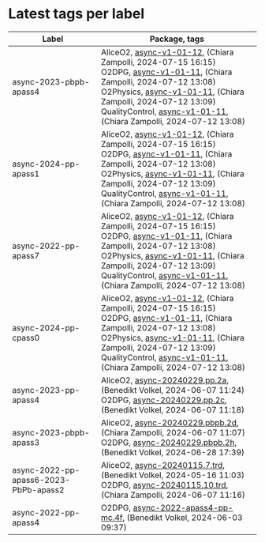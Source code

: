 # Latest tags per label

| Label | Package, tags |
| --- | --- |
| async-2023-pbpb-apass4 | AliceO2, [async-v1-01-12](https://github.com/AliceO2Group/AliceO2/tree/async-v1-01-12), (Chiara Zampolli, 2024-07-15 16:15)<br>O2DPG, [async-v1-01-11](https://github.com/AliceO2Group/O2DPG/tree/async-v1-01-11), (Chiara Zampolli, 2024-07-12 13:08)<br>O2Physics, [async-v1-01-11](https://github.com/AliceO2Group/O2Physics/tree/async-v1-01-11), (Chiara Zampolli, 2024-07-12 13:09)<br>QualityControl, [async-v1-01-11](https://github.com/AliceO2Group/QualityControl/tree/async-v1-01-11), (Chiara Zampolli, 2024-07-12 13:08) |
| async-2024-pp-apass1 | AliceO2, [async-v1-01-12](https://github.com/AliceO2Group/AliceO2/tree/async-v1-01-12), (Chiara Zampolli, 2024-07-15 16:15)<br>O2DPG, [async-v1-01-11](https://github.com/AliceO2Group/O2DPG/tree/async-v1-01-11), (Chiara Zampolli, 2024-07-12 13:08)<br>O2Physics, [async-v1-01-11](https://github.com/AliceO2Group/O2Physics/tree/async-v1-01-11), (Chiara Zampolli, 2024-07-12 13:09)<br>QualityControl, [async-v1-01-11](https://github.com/AliceO2Group/QualityControl/tree/async-v1-01-11), (Chiara Zampolli, 2024-07-12 13:08) |
| async-2022-pp-apass7 | AliceO2, [async-v1-01-12](https://github.com/AliceO2Group/AliceO2/tree/async-v1-01-12), (Chiara Zampolli, 2024-07-15 16:15)<br>O2DPG, [async-v1-01-11](https://github.com/AliceO2Group/O2DPG/tree/async-v1-01-11), (Chiara Zampolli, 2024-07-12 13:08)<br>O2Physics, [async-v1-01-11](https://github.com/AliceO2Group/O2Physics/tree/async-v1-01-11), (Chiara Zampolli, 2024-07-12 13:09)<br>QualityControl, [async-v1-01-11](https://github.com/AliceO2Group/QualityControl/tree/async-v1-01-11), (Chiara Zampolli, 2024-07-12 13:08) |
| async-2024-pp-cpass0 | AliceO2, [async-v1-01-12](https://github.com/AliceO2Group/AliceO2/tree/async-v1-01-12), (Chiara Zampolli, 2024-07-15 16:15)<br>O2DPG, [async-v1-01-11](https://github.com/AliceO2Group/O2DPG/tree/async-v1-01-11), (Chiara Zampolli, 2024-07-12 13:08)<br>O2Physics, [async-v1-01-11](https://github.com/AliceO2Group/O2Physics/tree/async-v1-01-11), (Chiara Zampolli, 2024-07-12 13:09)<br>QualityControl, [async-v1-01-11](https://github.com/AliceO2Group/QualityControl/tree/async-v1-01-11), (Chiara Zampolli, 2024-07-12 13:08) |
| async-2023-pp-apass4 | AliceO2, [async-20240229.pp.2a](https://github.com/AliceO2Group/AliceO2/tree/async-20240229.pp.2a), (Benedikt Volkel, 2024-06-07 11:24)<br>O2DPG, [async-20240229.pp.2c](https://github.com/AliceO2Group/O2DPG/tree/async-20240229.pp.2c), (Benedikt Volkel, 2024-06-07 11:18) |
| async-2023-pbpb-apass3 | AliceO2, [async-20240229.pbpb.2d](https://github.com/AliceO2Group/AliceO2/tree/async-20240229.pbpb.2d), (Chiara Zampolli, 2024-06-07 11:07)<br>O2DPG, [async-20240229.pbpb.2h](https://github.com/AliceO2Group/O2DPG/tree/async-20240229.pbpb.2h), (Benedikt Volkel, 2024-06-28 17:39) |
| async-2022-pp-apass6-2023-PbPb-apass2 | AliceO2, [async-20240115.7.trd](https://github.com/AliceO2Group/AliceO2/tree/async-20240115.7.trd), (Benedikt Volkel, 2024-05-16 11:03)<br>O2DPG, [async-20240115.10.trd](https://github.com/AliceO2Group/O2DPG/tree/async-20240115.10.trd), (Chiara Zampolli, 2024-06-07 11:16) |
| async-2022-pp-apass4 | O2DPG, [async-2022-apass4-pp-mc.4f](https://github.com/AliceO2Group/O2DPG/tree/async-2022-apass4-pp-mc.4f), (Benedikt Volkel, 2024-06-03 09:37) |
